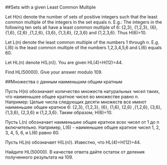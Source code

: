 ##Sets with a given Least Common Multiple


Let H(n) denote the number of sets of positive integers such that the least common multiple of the integers in the set equals n.
E.g.:
The integers in the following ten sets all have a least common multiple of 6:
{2,3}, {1,2,3}, {6}, {1,6}, {2,6} ,{1,2,6}, {3,6}, {1,3,6}, {2,3,6} and {1,2,3,6}.
Thus H(6)=10.


Let L(n) denote the least common multiple of the numbers 1 through n.
E.g. L(6) is the least common multiple of the numbers 1,2,3,4,5,6 and L(6) equals 60.


Let HL(n) denote H(L(n)).
You are given HL(4)=H(12)=44.


Find HL(50000). Give your answer modulo 109.

##Множества с данным наименьшим общим кратным


Пусть H(n) обозначает количество множеств натуральных чисел таких, что наименьшее общее кратное чисел во множестве равно n.
Например:
Целые числа следующих десяти множеств все имеют наименьшее общее кратное 6:
{2,3}, {1,2,3}, {6}, {1,6}, {2,6} ,{1,2,6}, {3,6}, {1,3,6}, {2,3,6} и {1,2,3,6}.
Таким образом, H(6)=10.


Пусть L(n) обозначает наименьшее общее кратное всех чисел от 1 до n включительно.
Например, L(6) - наименьшее общее кратное чисел 1, 2, 3, 4, 5, 6, и L(6) равно 60.


Пусть HL(n) обозначает H(L(n)).
Известно, что HL(4)=H(12)=44.


Найдите HL(50000). В качестве ответа дайте остаток от деления полученного результата на 109.

